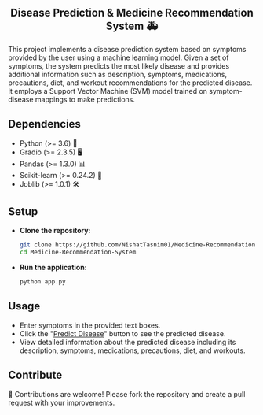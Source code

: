 <h2 align="center">Disease Prediction & Medicine Recommendation System 🚑</h2>

<p align="left">
This project implements a disease prediction system based on symptoms provided by the user using a machine learning model. Given a set of symptoms, the system predicts the most likely disease and provides additional information such as description, symptoms, medications, precautions, diet, and workout recommendations for the predicted disease. It employs a Support Vector Machine (SVM) model trained on symptom-disease mappings to make predictions.
</p>

## Dependencies

- Python (>= 3.6) 🐍
- Gradio (>= 2.3.5) 🖥️
- Pandas (>= 1.3.0) 📊
- Scikit-learn (>= 0.24.2) 🧬
- Joblib (>= 1.0.1) 🛠️

## Setup

- **Clone the repository:**

   ```bash
   git clone https://github.com/NishatTasnim01/Medicine-Recommendation-System.git
   cd Medicine-Recommendation-System
   
- **Run the application:**

   ```bash
   python app.py

## Usage

- Enter symptoms in the provided text boxes.
- Click the "[Predict Disease](http://localhost:7860/)" button to see the predicted disease.
- View detailed information about the predicted disease including its description, symptoms, medications, precautions, diet, and workouts.

## Contribute
🚀 Contributions are welcome! Please fork the repository and create a pull request with your improvements.

